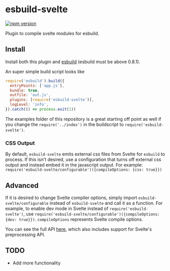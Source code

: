 # esbuild-svelte

[![npm version](https://badge.fury.io/js/esbuild-svelte.svg)](https://badge.fury.io/js/esbuild-svelte)

Plugin to compile svelte modules for esbuild.

## Install

Install both this plugin and [esbuild](https://github.com/evanw/esbuild) (esbuild must be above 0.8.1). 

An super simple build script looks like
```javascript
require('esbuild').build({
  entryPoints: ['app.js'],
  bundle: true,
  outfile: 'out.js',
  plugins: [require('esbuild-svelte')],
  logLevel: 'info',
}).catch(() => process.exit(1))
```

The examples folder of this repository is a great starting off point as well if you change the `require('../index')` in the buildscript to `require('esbuild-svelte')`.

### CSS Output

By default, `esbuild-svelte` emits external css files from Svelte for `esbuild` to process. If this isn't desired, use a configuration that turns off external css output and instead embed it in the javascript output. For example: `require('esbuild-svelte/configurable')({compileOptions: {css: true}})`

## Advanced

If it is desired to change Svelte compiler options, simply import `esbuild-svelte/configurable` instead of `esbuild-svelte` and call it as a function. For example, to enable dev mode in Svelte instead of `require('esbuild-svelte')`, use `require('esbuild-svelte/configurable')({compileOptions: {dev: true}})`. `compileOptions` represents Svelte compile options.

You can see the full API [here](https://github.com/EMH333/esbuild-svelte/blob/main/configurable/index.d.ts), which also includes support for Svelte's preprocessing API.

## TODO
- Add more functionality

